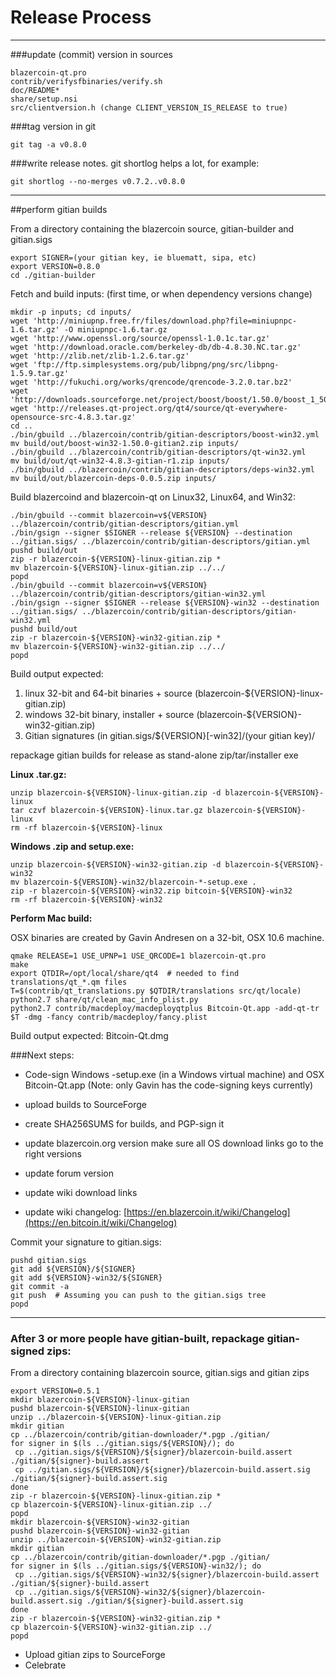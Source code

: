 Release Process
====================

* * *

###update (commit) version in sources


	blazercoin-qt.pro
	contrib/verifysfbinaries/verify.sh
	doc/README*
	share/setup.nsi
	src/clientversion.h (change CLIENT_VERSION_IS_RELEASE to true)

###tag version in git

	git tag -a v0.8.0

###write release notes. git shortlog helps a lot, for example:

	git shortlog --no-merges v0.7.2..v0.8.0

* * *

##perform gitian builds

 From a directory containing the blazercoin source, gitian-builder and gitian.sigs
  
	export SIGNER=(your gitian key, ie bluematt, sipa, etc)
	export VERSION=0.8.0
	cd ./gitian-builder

 Fetch and build inputs: (first time, or when dependency versions change)

	mkdir -p inputs; cd inputs/
	wget 'http://miniupnp.free.fr/files/download.php?file=miniupnpc-1.6.tar.gz' -O miniupnpc-1.6.tar.gz
	wget 'http://www.openssl.org/source/openssl-1.0.1c.tar.gz'
	wget 'http://download.oracle.com/berkeley-db/db-4.8.30.NC.tar.gz'
	wget 'http://zlib.net/zlib-1.2.6.tar.gz'
	wget 'ftp://ftp.simplesystems.org/pub/libpng/png/src/libpng-1.5.9.tar.gz'
	wget 'http://fukuchi.org/works/qrencode/qrencode-3.2.0.tar.bz2'
	wget 'http://downloads.sourceforge.net/project/boost/boost/1.50.0/boost_1_50_0.tar.bz2'
	wget 'http://releases.qt-project.org/qt4/source/qt-everywhere-opensource-src-4.8.3.tar.gz'
	cd ..
	./bin/gbuild ../blazercoin/contrib/gitian-descriptors/boost-win32.yml
	mv build/out/boost-win32-1.50.0-gitian2.zip inputs/
	./bin/gbuild ../blazercoin/contrib/gitian-descriptors/qt-win32.yml
	mv build/out/qt-win32-4.8.3-gitian-r1.zip inputs/
	./bin/gbuild ../blazercoin/contrib/gitian-descriptors/deps-win32.yml
	mv build/out/blazercoin-deps-0.0.5.zip inputs/

 Build blazercoind and blazercoin-qt on Linux32, Linux64, and Win32:
  
	./bin/gbuild --commit blazercoin=v${VERSION} ../blazercoin/contrib/gitian-descriptors/gitian.yml
	./bin/gsign --signer $SIGNER --release ${VERSION} --destination ../gitian.sigs/ ../blazercoin/contrib/gitian-descriptors/gitian.yml
	pushd build/out
	zip -r blazercoin-${VERSION}-linux-gitian.zip *
	mv blazercoin-${VERSION}-linux-gitian.zip ../../
	popd
	./bin/gbuild --commit blazercoin=v${VERSION} ../blazercoin/contrib/gitian-descriptors/gitian-win32.yml
	./bin/gsign --signer $SIGNER --release ${VERSION}-win32 --destination ../gitian.sigs/ ../blazercoin/contrib/gitian-descriptors/gitian-win32.yml
	pushd build/out
	zip -r blazercoin-${VERSION}-win32-gitian.zip *
	mv blazercoin-${VERSION}-win32-gitian.zip ../../
	popd

  Build output expected:

  1. linux 32-bit and 64-bit binaries + source (blazercoin-${VERSION}-linux-gitian.zip)
  2. windows 32-bit binary, installer + source (blazercoin-${VERSION}-win32-gitian.zip)
  3. Gitian signatures (in gitian.sigs/${VERSION}[-win32]/(your gitian key)/

repackage gitian builds for release as stand-alone zip/tar/installer exe

**Linux .tar.gz:**

	unzip blazercoin-${VERSION}-linux-gitian.zip -d blazercoin-${VERSION}-linux
	tar czvf blazercoin-${VERSION}-linux.tar.gz blazercoin-${VERSION}-linux
	rm -rf blazercoin-${VERSION}-linux

**Windows .zip and setup.exe:**

	unzip blazercoin-${VERSION}-win32-gitian.zip -d blazercoin-${VERSION}-win32
	mv blazercoin-${VERSION}-win32/blazercoin-*-setup.exe .
	zip -r blazercoin-${VERSION}-win32.zip bitcoin-${VERSION}-win32
	rm -rf blazercoin-${VERSION}-win32

**Perform Mac build:**

  OSX binaries are created by Gavin Andresen on a 32-bit, OSX 10.6 machine.

	qmake RELEASE=1 USE_UPNP=1 USE_QRCODE=1 blazercoin-qt.pro
	make
	export QTDIR=/opt/local/share/qt4  # needed to find translations/qt_*.qm files
	T=$(contrib/qt_translations.py $QTDIR/translations src/qt/locale)
	python2.7 share/qt/clean_mac_info_plist.py
	python2.7 contrib/macdeploy/macdeployqtplus Bitcoin-Qt.app -add-qt-tr $T -dmg -fancy contrib/macdeploy/fancy.plist

 Build output expected: Bitcoin-Qt.dmg

###Next steps:

* Code-sign Windows -setup.exe (in a Windows virtual machine) and
  OSX Bitcoin-Qt.app (Note: only Gavin has the code-signing keys currently)

* upload builds to SourceForge

* create SHA256SUMS for builds, and PGP-sign it

* update blazercoin.org version
  make sure all OS download links go to the right versions

* update forum version

* update wiki download links

* update wiki changelog: [https://en.blazercoin.it/wiki/Changelog](https://en.bitcoin.it/wiki/Changelog)

Commit your signature to gitian.sigs:

	pushd gitian.sigs
	git add ${VERSION}/${SIGNER}
	git add ${VERSION}-win32/${SIGNER}
	git commit -a
	git push  # Assuming you can push to the gitian.sigs tree
	popd

-------------------------------------------------------------------------

### After 3 or more people have gitian-built, repackage gitian-signed zips:

From a directory containing blazercoin source, gitian.sigs and gitian zips

	export VERSION=0.5.1
	mkdir blazercoin-${VERSION}-linux-gitian
	pushd blazercoin-${VERSION}-linux-gitian
	unzip ../blazercoin-${VERSION}-linux-gitian.zip
	mkdir gitian
	cp ../blazercoin/contrib/gitian-downloader/*.pgp ./gitian/
	for signer in $(ls ../gitian.sigs/${VERSION}/); do
	 cp ../gitian.sigs/${VERSION}/${signer}/blazercoin-build.assert ./gitian/${signer}-build.assert
	 cp ../gitian.sigs/${VERSION}/${signer}/blazercoin-build.assert.sig ./gitian/${signer}-build.assert.sig
	done
	zip -r blazercoin-${VERSION}-linux-gitian.zip *
	cp blazercoin-${VERSION}-linux-gitian.zip ../
	popd
	mkdir blazercoin-${VERSION}-win32-gitian
	pushd blazercoin-${VERSION}-win32-gitian
	unzip ../blazercoin-${VERSION}-win32-gitian.zip
	mkdir gitian
	cp ../blazercoin/contrib/gitian-downloader/*.pgp ./gitian/
	for signer in $(ls ../gitian.sigs/${VERSION}-win32/); do
	 cp ../gitian.sigs/${VERSION}-win32/${signer}/blazercoin-build.assert ./gitian/${signer}-build.assert
	 cp ../gitian.sigs/${VERSION}-win32/${signer}/blazercoin-build.assert.sig ./gitian/${signer}-build.assert.sig
	done
	zip -r blazercoin-${VERSION}-win32-gitian.zip *
	cp blazercoin-${VERSION}-win32-gitian.zip ../
	popd

- Upload gitian zips to SourceForge
- Celebrate 
